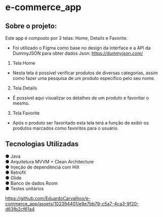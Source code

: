 # e-commerce_app
## Sobre o projeto:

Este app é composto por 3 telas: Home, Details e Favorite. 
- Foi utilizado o Figma como base no design da interface e a API da DummyJSON para obter dados Json: https://dummyjson.com/

1. Tela Home
- Nesta tela é possível verificar produtos de diversas categorias,
assim como fazer uma pesquisa de um produto especifico pelo seu nome.

2. Tela Details
- É possível aqui visualizar os detalhes de um produto e favoritar o mesmo.

3. Tela Favorite
- Após o produto ser favoritado esta tela terá a função de exibir os produtos marcados
como favoritos para o usuário.

## Tecnologias Utilizadas
● Java <br/> 
● Arquitetura MVVM + Clean Architecture <br/> 
● Injeção de dependência com Hilt <br/> 
● Retrofit <br/> 
● Glide <br/>
● Banco de dados Room <br/>
● Testes unitários <br/> 

https://github.com/EduardoCarvalhoo/e-commerce_app/assets/102394401/e9e7bb79-c5a7-4ca3-9f20-d63fb2cf61a4


